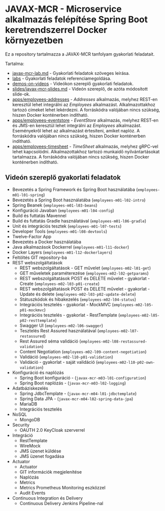 # JAVAX-MCR - Microservice alkalmazás felépítése Spring Boot keretrendszerrel Docker környezetben

Ez a repository tartalmazza a JAVAX-MCR tanfolyam gyakorlati feladatait.

Tartalma:

* [javax-mcr-lab.md](javax-mcr-lab.md) - Gyakorlati feladatok szöveges leírása.
* [labs](labs) - Gyakorlati feladatok referenciamegoldása. 
* [demos-on-videos](demos-on-videos) - Videókon szereplő gyakorlati feladatok.
* [slides/javax-mcr-slides.md](slides/javax-mcr-slides.md) - Videón szereplő, de azóta módosított slide-ok.
* [apps/employees-addresses](apps/employees-addresses) - _Addresses_ alkalmazás, melyhez REST-en keresztül lehet integrálni az _Employees_ alkalmazást. 
 Alkalmazottakhoz tartozó címeket lehet lekérdezni.
 A forráskódra valójában nincs szükség, hiszen Docker konténerben indítható.
* [apps/employees-eventstore](apps/employees-eventstore) - _EventStore_ alkalmazás, melyhez REST-en és JMS-en keresztül lehet integrálni az _Employees_ alkalmazást. 
 Eseményekről lehet az alkalmazást értesíteni, amiket naplóz.
 A forráskódra valójában nincs szükség, hiszen Docker konténerben indítható.
* [apps/employees-timesheet](apps/employees-timesheet) - _TimeSheet_ alkalmazás, melyhez gRPC-vel lehet kapcsolódni.
 Alkalmazottakhoz tartozó munkaidő nyilvántartásokat tartalmazza.
 A forráskódra valójában nincs szükség, hiszen Docker konténerben indítható.

## Videón szereplő gyakorlati feladatok

* Bevezetés a Spring Framework és Spring Boot használatába (`employees-m01-l01-spring`)
* Bevezetés a Spring Boot használatába (`employees-m01-l02-intro`)
* Spring Beanek (`employees-m01-l03-beans`)
* Konfiguráció Javaban (`employees-m01-l04-config`)
* Build és futtatás Mavennel
* Build és futtatás Gradle használatával (`employees-m01-l06-gradle`)
* Unit és integrációs tesztek (`employees-m01-l07-tests`)
* Developer Tools (`employees-m01-l08-devtools`)
* Twelve-Factor App
* Bevezetés a Docker használatába
* Java alkalmazások Dockerrel (`employees-m01-l11-docker`)
* Docker Layers (`employees-m01-l12-dockerlayers`)
* Feltöltés GIT repository-ba
* REST webszolgáltatások
    * REST webszolgáltatások - GET művelet (`employees-m02-l01-get`)
    * GET műveletek paraméterezése (`employees-m02-l02-getparams`)
    * REST webszolgáltatások POST és DELETE művelet - gyakorlat - Create (`employees-m02-l03-p01-create`)
    * REST webszolgáltatások POST és DELETE művelet - gyakorlat - Update és delete (`employees-m02-l03-p02-update-delete`)
    * Státuszkódok és hibakezelés (`employees-m02-l04-status`)
    * Integrációs tesztelés - gyakorlat - MockMVC (`employees-m02-l05-p01-mockmvc`)
    * Integrációs tesztelés - gyakorlat - RestTemplate (`employees-m02-l05-p02-resttemplate`)
    * Swagger UI (`employees-m02-l06-swagger`)
    * Tesztelés Rest Assured használatával (`employees-m02-l07-restassured`)
    * Rest Assured séma validáció (`employees-m02-l08-restassured-validation`)
    * Content Negotiation (`employees-m02-l09-content-negotiation`)
    * Validáció (`employees-m02-l10-p01-validation`)
    * Validáció - gyakorlat - saját validáció (`employees-m02-l10-p02-own-validation`)
* Konfiguráció és naplózás
    * Spring Boot konfiguráció - (`javax-mcr-m03-l01-configuration`)
    * Spring Boot naplózás - (`javax-mcr-m03-l02-logging`)
* Adatbáziskezelés
    * Spring JdbcTemplate - (`javax-mcr-m04-l01-jdbctemplate`)
    * Spring Data JPA - (`javax-mcr-m04-l02-spring-data-jpa`)
    * MariaDB
    * Integrációs tesztelés
* NoSQL
    * MongoDB
* Security
    * OAUTH 2.0 KeyCloak szerverrel
* Integráció
    * RestTemplate
    * WireMock
    * JMS üzenet küldése
    * JMS üzenet fogadása
* Actuator
    * Actuator
    * GIT információk megjelenítése
    * Naplózás
    * Metrics
    * Metrics Prometheus Monitoring eszközzel
    * Audit Events
* Continuous Integration és Delivery
    * Continuous Delivery Jenkins Pipeline-nal


